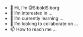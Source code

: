 - 👋 Hi, I’m @SiboldSiborg
- 👀 I’m interested in ...
- 🌱 I’m currently learning ...
- 💞️ I’m looking to collaborate on ...
- 📫 How to reach me ...

<!---
SiboldSiborg/SiboldSiborg is a ✨ special ✨ repository because its `README.md` (this file) appears on your GitHub profile.
You can click the Preview link to take a look at your changes.
--->
